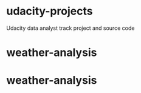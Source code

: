 # udacity-projects
Udacity data analyst track project and source code
# weather-analysis
# weather-analysis
